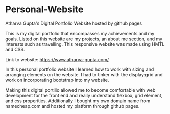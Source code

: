 # Personal-Website
Atharva Gupta's Digital Portfolio Website hosted by github pages

This is my digital portfolio that encompasses my achievements and my goals. Listed on this website are my projects, an about me section, and my interests such as travelling. This responsive website was made using HMTL and CSS.

Link to website: https://www.atharva-gupta.com/

In this personal portfolio website I learned how to work with sizing and arranging elements on the website. I had to tinker with the display:grid and work on incorporating bootstrap into my website. 

Making this digital portilio allowed me to become comfortable with web development for the front end and really understand flexbox, grid element, and css properities. Additionally I bought my own domain name from namecheap.com and hosted my platform through github pages. 
